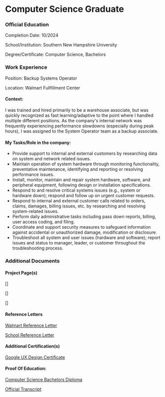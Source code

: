 # Computer Science Graduate

### Official Education 
Completion Date: 10/2024

School/Institution: Southern New Hampshire University

Degree/Certificate: Computer Science, Bachelors   




### Work Experience
Position: Backup Systems Operator 

Location: Walmart Fullfillment Center

#### Context: 
I was trained and hired primarily to be a warehouse associate, but was quickly recognized as fast learning/adaptive to the point where I handled multiple different positions. As the company's internal network was frequently experiencing performance slowdowns (especially during peak hours), I was assigned to the System Operator team as a backup associate.

#### My Tasks/Role in the company: 

- Provide support to internal and external customers by researching data on system and network related issues. 
- Maintain operation of system hardware through monitoring functionality, preventative maintenance, identifying and reporting or resolving performance issues. 
- Install, monitor, maintain and repair system hardware, software, and peripheral equipment, following design or installation specifications. 
- Respond to and resolve critical systems issues (e.g., system or hardware down); respond and follow up on urgent customer requests. 
- Respond to internal and external customer calls related to orders, claims, damages, billing issues, etc. by researching and resolving system-related issues. 
- Perform daily administrative tasks including pass down reports, billing, user access coding, and filing. 
- Coordinate and support security measures to safeguard information against accidental or unauthorized damage, modification or disclosure. 
- Troubleshoot all system and user issues (hardware and software); report issues and status to manager, leader, or customer throughout the troubleshooting process.

### Additional Documents

#### Project Page(s)
[]

[]

[]
#### Reference Letters
[Walmart Reference Letter](https://docs.google.com/document/d/14pvasNSYurE37PibzdB0BKvhyh2LXoMy-g39LPYwutc/edit?usp=sharing)

[School Reference Letter](https://docs.google.com/document/d/1VG_KBKiCrdSVP9l29qI4rpCv2fNNerkywSg2lm8rxP4/edit?usp=sharing)
#### Additional Certification(s)
[Google UX Design Certificate](https://coursera.org/share/eb691b346b013ecf24036842fa4ff576)
#### Proof Of Education: 
[Computer Science Bachelors Diploma](https://urldefense.com/v3/__https://www.parchment.com/u/s/kd1A__;!!BeImMA!7NhdyHWxNpR0L8gKfi0c_v4-FPwFraA6fv6oZDauG_vYB52PL2IGjgUjeHMGI63S_IrBaarOYvJ-gy8JidgZvfQCAVsHmQ3-2zjK3w9V2g$)

[Official Transcript](https://drive.google.com/file/d/1yEljc4RZ1L9AaAV96b4Ftfj09GVHRozO/view?usp=sharing)
